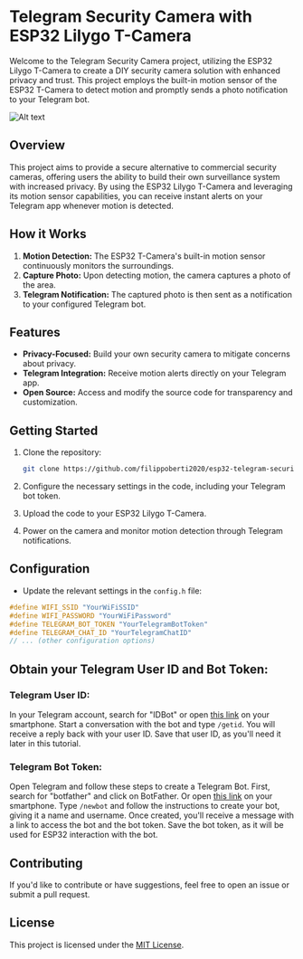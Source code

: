 # Telegram Security Camera with ESP32 Lilygo T-Camera

Welcome to the Telegram Security Camera project, utilizing the ESP32 Lilygo T-Camera to create a DIY security camera solution with enhanced privacy and trust. This project employs the built-in motion sensor of the ESP32 T-Camera to detect motion and promptly sends a photo notification to your Telegram bot.

![Alt text](https://img.addel.hu/termekfotok/348/fhdfotok/lilygo_t-camera_esp32-wrover-b_camera_modul_v1.7_1jhc9j.jpg)


## Overview

This project aims to provide a secure alternative to commercial security cameras, offering users the ability to build their own surveillance system with increased privacy. By using the ESP32 Lilygo T-Camera and leveraging its motion sensor capabilities, you can receive instant alerts on your Telegram app whenever motion is detected.

## How it Works

1. **Motion Detection:** The ESP32 T-Camera's built-in motion sensor continuously monitors the surroundings.
2. **Capture Photo:** Upon detecting motion, the camera captures a photo of the area.
3. **Telegram Notification:** The captured photo is then sent as a notification to your configured Telegram bot.

## Features

- **Privacy-Focused:** Build your own security camera to mitigate concerns about privacy.
- **Telegram Integration:** Receive motion alerts directly on your Telegram app.
- **Open Source:** Access and modify the source code for transparency and customization.

## Getting Started

1. Clone the repository:

    ```bash
    git clone https://github.com/filippoberti2020/esp32-telegram-security-camera.git
    ```

2. Configure the necessary settings in the code, including your Telegram bot token.

3. Upload the code to your ESP32 Lilygo T-Camera.

4. Power on the camera and monitor motion detection through Telegram notifications.

## Configuration

- Update the relevant settings in the `config.h` file:

```cpp
#define WIFI_SSID "YourWiFiSSID"
#define WIFI_PASSWORD "YourWiFiPassword"
#define TELEGRAM_BOT_TOKEN "YourTelegramBotToken"
#define TELEGRAM_CHAT_ID "YourTelegramChatID"
// ... (other configuration options)
```

## Obtain your Telegram User ID and Bot Token:

### Telegram User ID:

In your Telegram account, search for "IDBot" or open [this link](https://t.me/myidbot) on your smartphone. Start a conversation with the bot and type `/getid`. You will receive a reply back with your user ID. Save that user ID, as you'll need it later in this tutorial.

### Telegram Bot Token:

Open Telegram and follow these steps to create a Telegram Bot. First, search for "botfather" and click on BotFather. Or open [this link](https://t.me/botfather) on your smartphone. Type `/newbot` and follow the instructions to create your bot, giving it a name and username. Once created, you'll receive a message with a link to access the bot and the bot token. Save the bot token, as it will be used for ESP32 interaction with the bot.


## Contributing

If you'd like to contribute or have suggestions, feel free to open an issue or submit a pull request.

## License

This project is licensed under the [MIT License](LICENSE).
